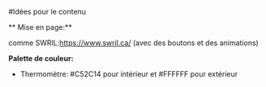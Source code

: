 #Idées pour le contenu

** Mise en page:**

comme SWRIL:https://www.swril.ca/ (avec des boutons et des animations)

**Palette de couleur:** 
  - Thermomètre: #C52C14 pour intérieur et #FFFFFF pour extérieur

